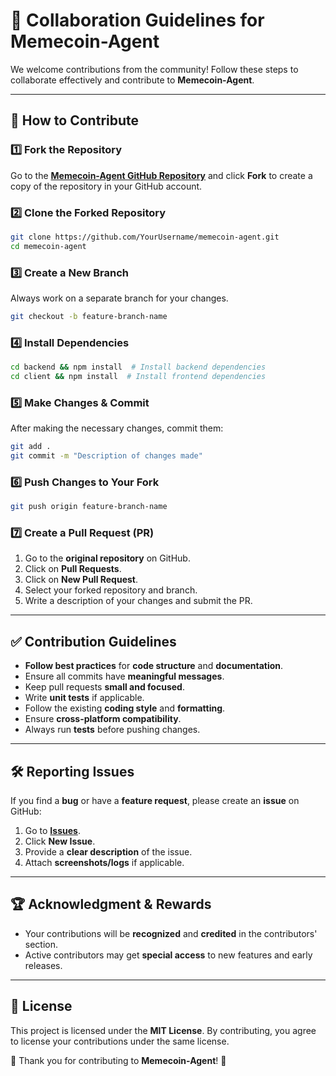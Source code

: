 # 🤝 Collaboration Guidelines for Memecoin-Agent

We welcome contributions from the community! Follow these steps to collaborate effectively and contribute to **Memecoin-Agent**.

---

## 🚀 How to Contribute

### 1️⃣ Fork the Repository
Go to the **[Memecoin-Agent GitHub Repository](https://github.com/YourRepo/memecoin-agent)** and click **Fork** to create a copy of the repository in your GitHub account.

### 2️⃣ Clone the Forked Repository
```bash
git clone https://github.com/YourUsername/memecoin-agent.git
cd memecoin-agent
```

### 3️⃣ Create a New Branch
Always work on a separate branch for your changes.
```bash
git checkout -b feature-branch-name
```

### 4️⃣ Install Dependencies
```bash
cd backend && npm install  # Install backend dependencies
cd client && npm install  # Install frontend dependencies
```

### 5️⃣ Make Changes & Commit
After making the necessary changes, commit them:
```bash
git add .
git commit -m "Description of changes made"
```

### 6️⃣ Push Changes to Your Fork
```bash
git push origin feature-branch-name
```

### 7️⃣ Create a Pull Request (PR)
1. Go to the **original repository** on GitHub.
2. Click on **Pull Requests**.
3. Click on **New Pull Request**.
4. Select your forked repository and branch.
5. Write a description of your changes and submit the PR.

---

## ✅ Contribution Guidelines

- **Follow best practices** for **code structure** and **documentation**.
- Ensure all commits have **meaningful messages**.
- Keep pull requests **small and focused**.
- Write **unit tests** if applicable.
- Follow the existing **coding style** and **formatting**.
- Ensure **cross-platform compatibility**.
- Always run **tests** before pushing changes.

---

## 🛠 Reporting Issues

If you find a **bug** or have a **feature request**, please create an **issue** on GitHub:

1. Go to **[Issues](https://github.com/YourRepo/memecoin-agent/issues)**.
2. Click **New Issue**.
3. Provide a **clear description** of the issue.
4. Attach **screenshots/logs** if applicable.

---

## 🏆 Acknowledgment & Rewards
- Your contributions will be **recognized** and **credited** in the contributors' section.
- Active contributors may get **special access** to new features and early releases.

---

## 📜 License
This project is licensed under the **MIT License**. By contributing, you agree to license your contributions under the same license.

🌟 Thank you for contributing to **Memecoin-Agent**! 🚀
